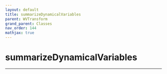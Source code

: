 ```yaml
---
layout: default
title: summarizeDynamicalVariables
parent: WVTransform
grand_parent: Classes
nav_order: 144
mathjax: true
---
```


#  summarizeDynamicalVariables




---

